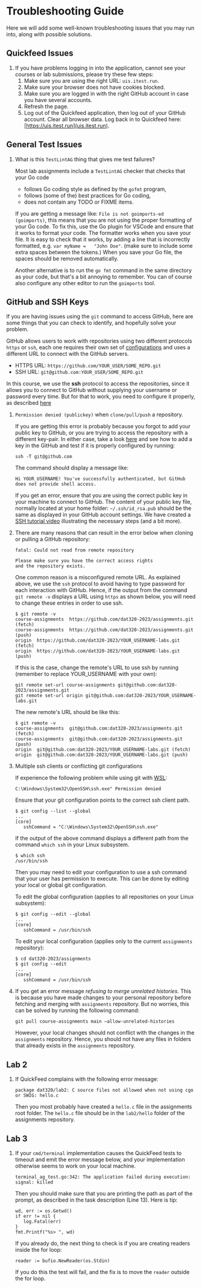 # Troubleshooting Guide

Here we will add some well-known troubleshooting issues that you may run into, along with possible solutions.

## Quickfeed Issues

1. If you have problems logging in into the application, cannot see your courses or lab submissions, please try these few steps:
   1. Make sure you are using the right URL: `uis.itest.run`.
   2. Make sure your browser does not have cookies blocked.
   3. Make sure you are logged in with the right GitHub account in case you have several accounts.
   4. Refresh the page.
   5. Log out of the Quickfeed application, then log out of your GitHub account.
      Clear all browser data.
      Log back in to Quickfeed here: [https://uis.itest.run](uis.itest.run).

## General Test Issues

1. What is this `TestLintAG` thing that gives me test failures?

   Most lab assignments include a `TestLintAG` checker that checks that your Go code
   - follows Go coding style as defined by the `gofmt` program,
   - follows (some of the) best practices for Go coding,
   - does not contain any TODO or FIXME items.

   If you are getting a message like: `File is not goimports-ed (goimports)`, this means that you are not using the proper formatting of your Go code.
   To fix this, use the Go plugin for VSCode and ensure that it works to format your code.
   The formatter works when you save your file.
   It is easy to check that it works, by adding a line that is incorrectly formatted, e.g. `var myName =   "John Doe"`.
   (make sure to include some extra spaces between the tokens.)
   When you save your Go file, the spaces should be removed automatically.

   Another alternative is to run the `go fmt` command in the same directory as your code, but that's a bit annoying to remember.
   You can of course also configure any other editor to run the `goimports` tool.

## GitHub and SSH Keys

If you are having issues using the `git` command to access GitHub, here are some things that you can check to identify, and hopefully solve your problem.

GitHub allows users to work with repositories using two different protocols `https` or `ssh`, each one requires their own set of [configurations](https://docs.github.com/en/github/using-git/which-remote-url-should-i-use) and uses a different URL to connect with the GitHub servers.

- HTTPS URL: `https://github.com/YOUR_USER/SOME_REPO.git`
- SSH URL: `git@github.com:YOUR_USER/SOME_REPO.git`

In this course, we use the __ssh__ protocol to access the repositories, since it allows you to connect to GitHub without supplying your username or password every time.
But for that to work, you need to configure it properly, as described [here](https://docs.github.com/en/github/authenticating-to-github/connecting-to-github-with-ssh)

1. `Permission denied (publickey)` when `clone/pull/push` a repository.

   If you are getting this error is probably because you forgot to add your public key to GitHub, or you are trying to access the repository with a different key-pair.
   In either case, take a look [here](https://docs.github.com/en/github/authenticating-to-github/adding-a-new-ssh-key-to-your-github-account) and see how to add a key in the GitHub and test if it is properly configured by running:

   ```console
   ssh -T git@github.com
   ```

   The command should display a message like:

   ```text
   Hi YOUR_USERNAME! You've successfully authenticated, but GitHub does not provide shell access.
   ```

   If you get an error, ensure that you are using the correct public key in your machine to connect to GitHub.
   The content of your public key file, normally located at your home folder: `~/.ssh/id_rsa.pub` should be the same as displayed in your GitHub account settings.
   We have created a [SSH tutorial video](https://youtu.be/qik3HHZW6C0) illustrating the necessary steps (and a bit more).

2. There are many reasons that can result in the error below when cloning or pulling a GitHub repository:

   ```text
   fatal: Could not read from remote repository

   Please make sure you have the correct access rights
   and the repository exists.
   ```

   One common reason is a misconfigured remote URL.
   As explained above, we use the `ssh` protocol to avoid having to type password for each interaction with GitHub.
   Hence, if the output from the command `git remote -v` displays a URL using `https` as shown below, you will need to change these entries in order to use ssh.

   ```console
   $ git remote -v
   course-assignments  https://github.com/dat320-2023/assignments.git (fetch)
   course-assignments  https://github.com/dat320-2023/assignments.git (push)
   origin  https://github.com/dat320-2023/YOUR_USERNAME-labs.git (fetch)
   origin  https://github.com/dat320-2023/YOUR_USERNAME-labs.git (push)
   ```

   If this is the case, change the remote's URL to use ssh by running (remember to replace YOUR_USERNAME with your own):

   ```console
   git remote set-url course-assignments git@github.com:dat320-2023/assignments.git
   git remote set-url origin git@github.com:dat320-2023/YOUR_USERNAME-labs.git
   ```

   The new remote's URL should be like this:

   ```console
   $ git remote -v
   course-assignments  git@github.com:dat320-2023/assignments.git (fetch)
   course-assignments  git@github.com:dat320-2023/assignments.git (push)
   origin  git@github.com:dat320-2023/YOUR_USERNAME-labs.git (fetch)
   origin  git@github.com:dat320-2023/YOUR_USERNAME-labs.git (push)
   ```

3. Multiple ssh clients or conflicting git configurations

   If experience the following problem while using git with [WSL](https://docs.microsoft.com/en-us/windows/wsl/install-win10):

   ```console
   C:\Windows\System32\OpenSSH\ssh.exe" Permission denied
   ```

   Ensure that your git configuration points to the correct ssh client path.

   ```console
   $ git config --list --global
   ...
   [core]
      sshCommand = "C:\Windows\System32\OpenSSH\ssh.exe"
   ```

   If the output of the above command displays a different path from the command `which ssh` in your Linux subsystem.

   ```console
   $ which ssh
   /usr/bin/ssh
   ```

   Then you may need to edit your configuration to use a ssh command that your user has permission to execute.
   This can be done by editing your local or global git configuration.

   To edit the global configuration (applies to all repositories on your Linux subsystem):

   ```console
   $ git config --edit --global
   ...
   [core]
      sshCommand = /usr/bin/ssh
   ```

   To edit your local configuration (applies only to the current `assignments` repository):

   ```console
   $ cd dat320-2023/assignments
   $ git config --edit
   ...
   [core]
      sshCommand = /usr/bin/ssh
   ```

4. If you get an error message *refusing to merge unrelated histories*.
   This is because you have made changes to your personal repository before fetching and merging with `assignments` repository.
   But no worries, this can be solved by running the following command:

   ```console
   git pull course-assignments main —allow-unrelated-histories
   ```

   However, your local changes should not conflict with the changes in the `assignments` repository.
   Hence, you should not have any files in folders that already exists in the `assignments` repository.

## Lab 2

1. If QuickFeed complains with the following error message:

   ```text
   package dat320/lab2: C source files not allowed when not using cgo or SWIG: hello.c
   ```

   Then you most probably have created a `hello.c` file in the assignments root folder.
   The `hello.c` file should be in the `lab2/hello` folder of the assignments repository.

## Lab 3

1. If your `cmd/terminal` implementation causes the QuickFeed tests to timeout and emit the error message below, and your implementation otherwise seems to work on your local machine.

   ```text
   terminal_ag_test.go:342: The application failed during execution: signal: killed
   ```

   Then you should make sure that you are printing the path as part of the prompt, as described in the task description (Line 13).
   Here is tip:

   ```golang
   wd, err := os.Getwd()
   if err != nil {
      log.Fatal(err)
   }
   fmt.Printf("%s> ", wd)
   ```

   If you already do, the next thing to check is if you are creating readers inside the for loop:

   ```golang
   reader := bufio.NewReader(os.Stdin)
   ```

   If you do this the test will fail, and the fix is to move the `reader` outside the for loop.
